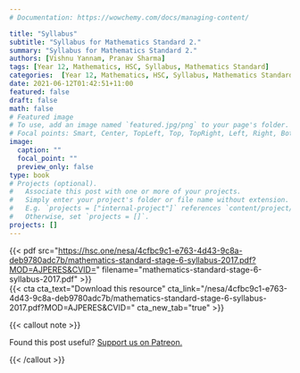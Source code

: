 ```yaml
---
# Documentation: https://wowchemy.com/docs/managing-content/

title: "Syllabus"
subtitle: "Syllabus for Mathematics Standard 2."
summary: "Syllabus for Mathematics Standard 2."
authors: [Vishnu Yannam, Pranav Sharma]
tags: [Year 12, Mathematics, HSC, Syllabus, Mathematics Standard]
categories:  [Year 12, Mathematics, HSC, Syllabus, Mathematics Standard]
date: 2021-06-12T01:42:51+11:00
featured: false
draft: false
math: false
# Featured image
# To use, add an image named `featured.jpg/png` to your page's folder.
# Focal points: Smart, Center, TopLeft, Top, TopRight, Left, Right, BottomLeft, Bottom, BottomRight.
image:
  caption: ""
  focal_point: ""
  preview_only: false
type: book
# Projects (optional).
#   Associate this post with one or more of your projects.
#   Simply enter your project's folder or file name without extension.
#   E.g. `projects = ["internal-project"]` references `content/project/deep-learning/index.md`.
#   Otherwise, set `projects = []`.
projects: []
---
```


{{< pdf src="https://hsc.one/nesa/4cfbc9c1-e763-4d43-9c8a-deb9780adc7b/mathematics-standard-stage-6-syllabus-2017.pdf?MOD=AJPERES&CVID=" filename="mathematics-standard-stage-6-syllabus-2017.pdf" >}}
<br>
{{< cta cta_text="Download this resource" cta_link="/nesa/4cfbc9c1-e763-4d43-9c8a-deb9780adc7b/mathematics-standard-stage-6-syllabus-2017.pdf?MOD=AJPERES&CVID=" cta_new_tab="true" >}}

{{< callout note >}}

Found this post useful? [Support us on Patreon.](/patreon/)

{{< /callout >}}
